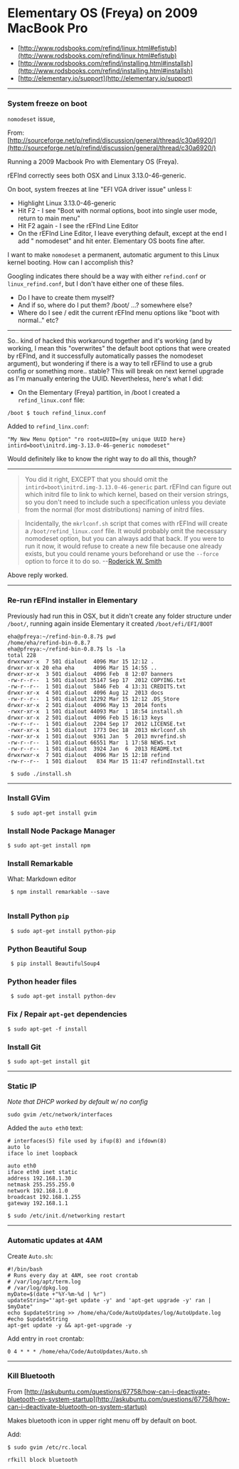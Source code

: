 # Elementary OS (Freya) on 2009 MacBook Pro

* [http://www.rodsbooks.com/refind/linux.html#efistub](http://www.rodsbooks.com/refind/linux.html#efistub)
* [http://www.rodsbooks.com/refind/installing.html#installsh](http://www.rodsbooks.com/refind/installing.html#installsh)
* [http://elementary.io/support](http://elementary.io/support)

___

### System freeze on boot
```nomodeset``` issue,

From:
[http://sourceforge.net/p/refind/discussion/general/thread/c30a6920/](http://sourceforge.net/p/refind/discussion/general/thread/c30a6920/)

Running a 2009 Macbook Pro with Elementary OS (Freya).

rEFInd correctly sees both OSX and Linux 3.13.0-46-generic.

On boot, system freezes at line "EFI VGA driver issue" unless I:

* Highlight Linux 3.13.0-46-generic
* Hit F2 - I see "Boot with normal options, boot into single user mode, return to main menu"
* Hit F2 again - I see the rEFInd Line Editor
* On the rEFInd Line Editor, I leave everything default, except at the end I add " nomodeset" and hit enter. Elementary OS boots fine after.

I want to make ```nomodeset``` a permanent, automatic argument to this Linux kernel booting. How can I accomplish this?

Googling indicates there should be a way with either ```refind.conf``` or ```linux_refind.conf```, but I don't have either one of these files.

* Do I have to create them myself? 
* And if so, where do I put them? /boot/ ...? somewhere else?
* Where do I see / edit the current rEFInd menu options like "boot with normal.." etc?

___

So.. kind of hacked this workaround together and it's working (and by working, I mean this "overwrites" the default boot options that were created by rEFInd, and it successfully automatically passes the nomodeset argument), but wondering if there is a way to tell rEFIind to use a grub config or something more.. stable? This will break on next kernel upgrade as I'm manually entering the UUID. Nevertheless, here's what I did:

* On the Elementary (Freya) partition, in
/boot
I created a ```refind_linux.conf``` file:

```
/boot $ touch refind_linux.conf
```

Added to ```refind_linx.conf```:

```
"My New Menu Option" "ro root=UUID={my unique UUID here} intird=boot\initrd.img-3.13.0-46-generic nomodeset"
```

Would definitely like to know the right way to do all this, though?

___

> You did it right, EXCEPT that you should omit the ```intird=boot\initrd.img-3.13.0-46-generic``` part. rEFInd can figure out which initrd file to link to which kernel, based on their version strings, so you don't need to include such a specification unless you deviate from the normal (for most distributions) naming of initrd files.
 
> Incidentally, the ```mkrlconf.sh``` script that comes with rEFInd will create a ```/boot/refind_linux.conf``` file. It would probably omit the necessary nomodeset option, but you can always add that back. If you were to run it now, it would refuse to create a new file because one already exists, but you could rename yours beforehand or use the ```--force``` option to force it to do so. --[Roderick W. Smith](https://sourceforge.net/u/srs5694/profile/)

Above reply worked. 
___

### Re-run rEFInd installer in Elementary
Previously had run this in OSX, but it didn't create any folder structure under ```/boot/```, running again inside Elementary it created ```/boot/efi/EFI/BOOT```

```
eha@pfreya:~/refind-bin-0.8.7$ pwd
/home/eha/refind-bin-0.8.7
eha@pfreya:~/refind-bin-0.8.7$ ls -la
total 228
drwxrwxr-x  7 501 dialout  4096 Mar 15 12:12 .
drwxr-xr-x 20 eha eha      4096 Mar 15 14:55 ..
drwxr-xr-x  3 501 dialout  4096 Feb  8 12:07 banners
-rw-r--r--  1 501 dialout 35147 Sep 17  2012 COPYING.txt
-rw-r--r--  1 501 dialout  5846 Feb  4 13:31 CREDITS.txt
drwxr-xr-x  4 501 dialout  4096 Aug 12  2013 docs
-rw-r--r--  1 501 dialout 12292 Mar 15 12:12 .DS_Store
drwxr-xr-x  2 501 dialout  4096 May 13  2014 fonts
-rwxr-xr-x  1 501 dialout 44093 Mar  1 18:54 install.sh
drwxr-xr-x  2 501 dialout  4096 Feb 15 16:13 keys
-rw-r--r--  1 501 dialout  2204 Sep 17  2012 LICENSE.txt
-rwxr-xr-x  1 501 dialout  1773 Dec 18  2013 mkrlconf.sh
-rwxr-xr-x  1 501 dialout  9361 Jan  5  2013 mvrefind.sh
-rw-r--r--  1 501 dialout 66551 Mar  1 17:58 NEWS.txt
-rw-r--r--  1 501 dialout  3924 Jan  6  2013 README.txt
drwxrwxr-x  7 501 dialout  4096 Mar 15 12:18 refind
-rw-r--r--  1 501 dialout   834 Mar 15 11:47 refindInstall.txt

 $ sudo ./install.sh 
```
___
### Install GVim

```
 $ sudo apt-get install gvim
```


### Install Node Package Manager
```
$ sudo apt-get install npm
``` 

### Install Remarkable 
What: Markdown editor

```
 $ npm install remarkable --save
 
```

### Install Python ```pip```

```
 $ sudo apt-get install python-pip
```

### Python Beautiful Soup

```
 $ pip install BeautifulSoup4
```

### Python header files 

```
 $ sudo apt-get install python-dev
``` 

### Fix / Repair ```apt-get``` dependencies

```
$ sudo apt-get -f install
```

### Install Git

```
$ sudo apt-get install git

```
___
### Static IP

*Note that DHCP worked by default w/ no config*

```
sudo gvim /etc/network/interfaces

```

Added the ```auto eth0``` text:

```
# interfaces(5) file used by ifup(8) and ifdown(8)
auto lo
iface lo inet loopback

auto eth0
iface eth0 inet static
address 192.168.1.30
netmask 255.255.255.0
network 192.168.1.0
broadcast 192.168.1.255
gateway 192.168.1.1

```

```
$ sudo /etc/init.d/networking restart
```

___

### Automatic updates at 4AM

Create ```Auto.sh```:
```
#!/bin/bash
# Runs every day at 4AM, see root crontab
# /var/log/apt/term.log
# /var/log/dpkg.log
myDate=$(date +"%Y-%m-%d | %r")
updateString="'apt-get update -y' and 'apt-get upgrade -y' ran | $myDate"
echo $updateString >> /home/eha/Code/AutoUpdates/log/AutoUpdate.log 
#echo $updateString
apt-get update -y && apt-get-upgrade -y

```

Add entry in ```root``` crontab:

```
0 4 * * * /home/eha/Code/AutoUpdates/Auto.sh
```

___

### Kill Bluetooth
From [http://askubuntu.com/questions/67758/how-can-i-deactivate-bluetooth-on-system-startup](http://askubuntu.com/questions/67758/how-can-i-deactivate-bluetooth-on-system-startup)

Makes bluetooth icon in upper right menu off by default on boot. 

Add:

```
$ sudo gvim /etc/rc.local
```

```
rfkill block bluetooth
```
